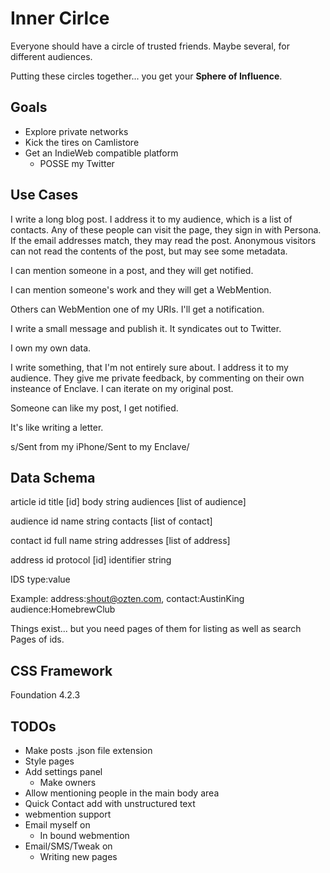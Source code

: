 # Inner Cirlce

Everyone should have a circle of trusted friends. Maybe several, for different audiences.

Putting these circles together... you get your **Sphere of Influence**.

## Goals

* Explore private networks
* Kick the tires on Camlistore
* Get an IndieWeb compatible platform
  * POSSE my Twitter

## Use Cases

I write a long blog post.
I address it to my audience, which is a list of contacts.
Any of these people can visit the page, they sign in with Persona.
If the email addresses match, they may read the post.
Anonymous visitors can not read the contents of the post,
but may see some metadata.

I can mention someone in a post, and they will get notified.

I can mention someone's work and they will get a WebMention.

Others can WebMention one of my URIs.
I'll get a notification.

I write a small message and publish it. It syndicates out to Twitter.

I own my own data.

I write something, that I'm not entirely sure about.
I address it to my audience.
They give me private feedback,
by commenting on their own insteance of Enclave.
I can iterate on my original post.

Someone can like my post, I get notified.

It's like writing a letter.

s/Sent from my iPhone/Sent to my Enclave/

## Data Schema

article
  id
  title [id]
  body string
  audiences [list of audience]

audience
  id
  name string
  contacts [list of contact]

contact
  id
  full name string
  addresses [list of address]

address
  id
  protocol [id]
  identifier string

IDS
type:value

Example: address:shout@ozten.com, contact:AustinKing audience:HomebrewClub

Things exist... but you need pages of them for listing as well as search
Pages of ids.

## CSS Framework
Foundation 4.2.3

## TODOs
* Make posts .json file extension
* Style pages
* Add settings panel
  * Make owners
* Allow mentioning people in the main body area
* Quick Contact add with unstructured text
* webmention support
* Email myself on
  * In bound webmention
* Email/SMS/Tweak on
  * Writing new pages